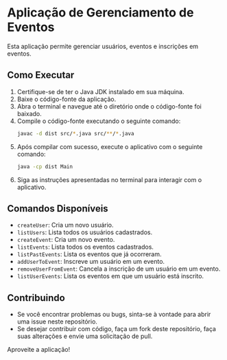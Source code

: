 # Aplicação de Gerenciamento de Eventos

Esta aplicação permite gerenciar usuários, eventos e inscrições em eventos.

## Como Executar

1. Certifique-se de ter o Java JDK instalado em sua máquina.
2. Baixe o código-fonte da aplicação.
3. Abra o terminal e navegue até o diretório onde o código-fonte foi baixado.
4. Compile o código-fonte executando o seguinte comando:
    ```bash
    javac -d dist src/*.java src/**/*.java
    ```
5. Após compilar com sucesso, execute o aplicativo com o seguinte comando:
    ```bash
    java -cp dist Main
    ```
6. Siga as instruções apresentadas no terminal para interagir com o aplicativo.

## Comandos Disponíveis

- `createUser`: Cria um novo usuário.
- `listUsers`: Lista todos os usuários cadastrados.
- `createEvent`: Cria um novo evento.
- `listEvents`: Lista todos os eventos cadastrados.
- `listPastEvents`: Lista os eventos que já ocorreram.
- `addUserToEvent`: Inscreve um usuário em um evento.
- `removeUserFromEvent`: Cancela a inscrição de um usuário em um evento.
- `listUserEvents`: Lista os eventos em que um usuário está inscrito.

## Contribuindo

- Se você encontrar problemas ou bugs, sinta-se à vontade para abrir uma issue neste repositório.
- Se desejar contribuir com código, faça um fork deste repositório, faça suas alterações e envie uma solicitação de pull.

Aproveite a aplicação!

